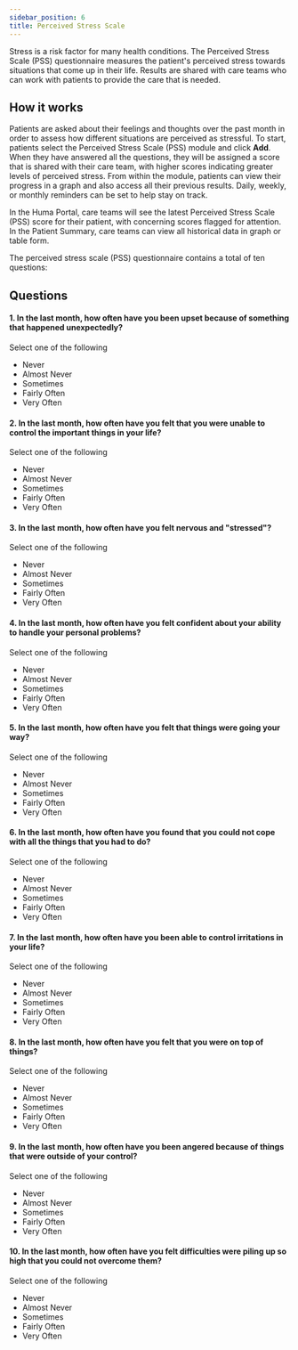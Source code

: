 ```yaml
---
sidebar_position: 6
title: Perceived Stress Scale
---
```


Stress is a risk factor for many health conditions. The Perceived Stress Scale (PSS) questionnaire measures the patient's perceived stress towards situations that come up in their life. Results are shared with care teams who can work with patients to provide the care that is needed.

## How it works

Patients are asked about their feelings and thoughts over the past month in order to assess how different situations are perceived as stressful. To start, patients select the Perceived Stress Scale (PSS) module and click **Add**. When they have answered all the questions, they will be assigned a score that is shared with their care team, with higher scores indicating greater levels of perceived stress. From within the module, patients can view their progress in a graph and also access all their previous results. Daily, weekly, or monthly reminders can be set to help stay on track.

In the Huma Portal, care teams will see the latest Perceived Stress Scale (PSS) score for their patient, with concerning scores flagged for attention. In the Patient Summary, care teams can view all historical data in graph or table form.

The perceived stress scale (PSS) questionnaire contains a total of ten questions:

## Questions

#### 1. In the last month, how often have you been upset because of something that happened unexpectedly? 

Select one of the following
- Never
- Almost Never
- Sometimes
- Fairly Often
- Very Often

#### 2. In the last month, how often have you felt that you were unable to control the important things in your life? 

Select one of the following
- Never
- Almost Never
- Sometimes
- Fairly Often
- Very Often

#### 3. In the last month, how often have you felt nervous and "stressed"?

Select one of the following
- Never
- Almost Never
- Sometimes
- Fairly Often
- Very Often

#### 4. In the last month, how often have you felt confident about your ability to handle your personal problems? 

Select one of the following
- Never
- Almost Never
- Sometimes
- Fairly Often
- Very Often

#### 5. In the last month, how often have you felt that things were going your way?

Select one of the following
- Never
- Almost Never
- Sometimes
- Fairly Often
- Very Often

#### 6. In the last month, how often have you found that you could not cope with all the things that you had to do? 

Select one of the following
- Never
- Almost Never
- Sometimes
- Fairly Often
- Very Often

#### 7. In the last month, how often have you been able to control irritations in your life? 

Select one of the following
- Never
- Almost Never
- Sometimes
- Fairly Often
- Very Often

#### 8. In the last month, how often have you felt that you were on top of things?

Select one of the following
- Never
- Almost Never
- Sometimes
- Fairly Often
- Very Often

#### 9. In the last month, how often have you been angered because of things that were outside of your control?

Select one of the following
- Never
- Almost Never
- Sometimes
- Fairly Often
- Very Often

#### 10. In the last month, how often have you felt difficulties were piling up so high that you could not overcome them?

Select one of the following
- Never
- Almost Never
- Sometimes
- Fairly Often
- Very Often
